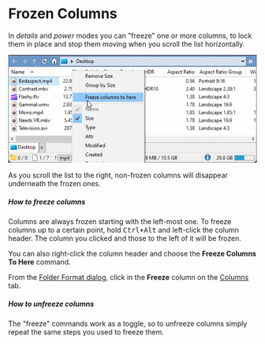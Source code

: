 # Frozen Columns

In *details* and *power* modes you can "freeze" one or more columns, to lock them in place and stop them moving when you scroll the list horizontally.

![](/Manual/images/release_history/cols_freeze.gif)

As you scroll the list to the right, non-frozen columns will disappear underneath the frozen ones.

##### How to freeze columns

Columns are always frozen starting with the left-most one. To freeze columns up to a certain point, hold <kbd>Ctrl+Alt</kbd> and left-click the column header. The column you clicked and those to the left of it will be frozen.

You can also right-click the column header and choose the **Freeze Columns To Here** command.

From the [Folder Format dialog](../.md), click in the **Freeze** column on the [Columns]() tab.

##### How to unfreeze columns

The "freeze" commands work as a toggle, so to unfreeze columns simply repeat the same steps you used to freeze them.
